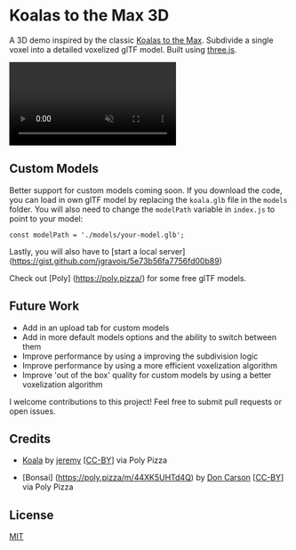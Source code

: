 # Koalas to the Max 3D

A 3D demo inspired by the classic [Koalas to the Max](http://www.koalastothemax.com/). Subdivide a single voxel into a detailed voxelized glTF model. Built using [three.js](https://threejs.org/).

<!-- html video tag -->
<video style="max-height: 300px" width="auto" controls muted autoplay loop>
  <source src="./video.mp4" type="video/mp4">
  </video>

## Custom Models 
Better support for custom models coming soon. If you download the code, you can load in own glTF model by replacing the `koala.glb` file in the `models` folder. You will also need to change the `modelPath` variable in `index.js` to point to your model:

```const modelPath = './models/your-model.glb';```

Lastly, you will also have to [start a local server] (https://gist.github.com/jgravois/5e73b56fa7756fd00b89)

Check out [Poly] (https://poly.pizza/) for some free glTF models.

## Future Work
- Add in an upload tab for custom models
- Add in more default models options and the ability to switch between them
- Improve performance by using a improving the subdivision logic
- Improve performance by using a more efficient voxelization algorithm
- Improve 'out of the box' quality for custom models by using a better voxelization algorithm

I welcome contributions to this project! Feel free to submit pull requests or open issues.

## Credits
- [Koala](https://poly.pizza/m/9x4UY7n27nI) by [jeremy](https://poly.pizza/u/jeremy) [[CC-BY](https://creativecommons.org/licenses/by/3.0/)] via Poly Pizza 

- [Bonsai] (https://poly.pizza/m/44XK5UHTd4Q) by [Don Carson](https://poly.pizza/u/Don%20Carson) [[CC-BY](https://creativecommons.org/licenses/by/3.0/)] via Poly Pizza

## License
[MIT](LICENSE)